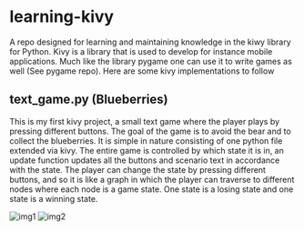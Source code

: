 # learning-kivy
A repo designed for learning and maintaining knowledge in the kiwy library for Python. Kivy is a library that is used to develop for instance mobile applications. Much like the library pygame one can use it to write games as well (See pygame repo). Here are some kivy implementations to follow

## text_game.py (Blueberries)
This is my first kivy project, a small text game where the player plays by pressing different buttons. The goal of the game is to avoid the bear and to collect the blueberries. It is simple in nature consisting of one python file extended via kivy. The entire game is controlled by which state it is in, an update function updates all the buttons and scenario text in accordance with the state. The player can change the state by pressing different buttons, and so it is like a graph in which the player can traverse to different nodes where each node is a game state. One state is a losing state and one state is a winning state. 

![img1](https://user-images.githubusercontent.com/70810124/128862428-69ed0d4f-3f33-49e7-9226-b5b964f77dcc.png)
![img2](https://user-images.githubusercontent.com/70810124/128862457-9399dc3a-2fe5-466e-bf64-4de1aa162c34.png)
